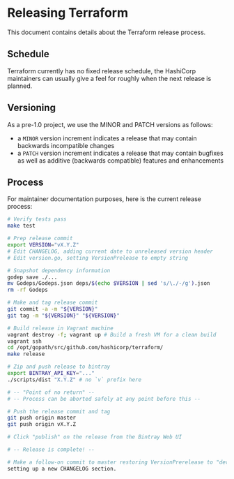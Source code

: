 # Releasing Terraform

This document contains details about the Terraform release process.

## Schedule

Terraform currently has no fixed release schedule, the HashiCorp maintainers
can usually give a feel for roughly when the next release is planned.

## Versioning

As a pre-1.0 project, we use the MINOR and PATCH versions as follows:

 * a `MINOR` version increment indicates a release that may contain backwards
   incompatible changes
 * a `PATCH` version increment indicates a release that may contain bugfixes as
   well as additive (backwards compatible) features and enhancements

## Process

For maintainer documentation purposes, here is the current release process:

```sh
# Verify tests pass
make test

# Prep release commit
export VERSION="vX.Y.Z"
# Edit CHANGELOG, adding current date to unreleased version header
# Edit version.go, setting VersionPrelease to empty string

# Snapshot dependency information
godep save ./...
mv Godeps/Godeps.json deps/$(echo $VERSION | sed 's/\./-/g').json
rm -rf Godeps

# Make and tag release commit
git commit -a -m "${VERSION}"
git tag -m "${VERSION}" "${VERSION}"

# Build release in Vagrant machine
vagrant destroy -f; vagrant up # Build a fresh VM for a clean build
vagrant ssh
cd /opt/gopath/src/github.com/hashicorp/terraform/
make release

# Zip and push release to bintray
export BINTRAY_API_KEY="..."
./scripts/dist "X.Y.Z" # no `v` prefix here

# -- "Point of no return" --
# -- Process can be aborted safely at any point before this --

# Push the release commit and tag
git push origin master
git push origin vX.Y.Z

# Click "publish" on the release from the Bintray Web UI

# -- Release is complete! --

# Make a follow-on commit to master restoring VersionPrerelease to "dev" and
setting up a new CHANGELOG section.
```
